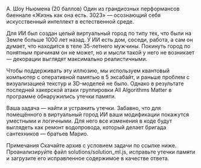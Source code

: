 A. Шоу Ньюмена (20 баллов)
Один из грандиозных перформансов биеннале «Жизнь как она есть. 3023» — осознающий себя искусственный интеллект в естественной среде.

Для ИИ был создан целый виртуальный город по типу тех, что были на Земле больше 1000 лет назад. У ИИ есть дом, соседи, работа, а сам он думает, что находится в теле 35-летнего мужчины. Покинуть город по понятным причинам он не может, но и мысли такой у него не возникает — декорации выглядят максимально реалистичными.

Чтобы поддерживать эту иллюзию, мы используем квантовый компьютер с оперативной памятью в 5 эксабайт, и раньше проблем с визуализацией текстур и 3D-моделей не было. Однако в результате последней хакерской атаки группировки All Algorithms Matter в программе обнаружились утечки памяти.

Ваша задача — найти и устранить утечки. Забавно, что для помещённого в виртуальный город ИИ ваши модификации покажутся уместными и логичными. Для него все изменения в коде будут выглядеть как ремонт водопровода, который делает бригада сантехников — братьев Марио.

Примечания
Скачайте архив с условием задачи по ссылке ниже. Проанализируйте файл solutions/solution_ml.js, исправьте утечки памяти и загрузите его исправленное содержимое в качестве ответа.